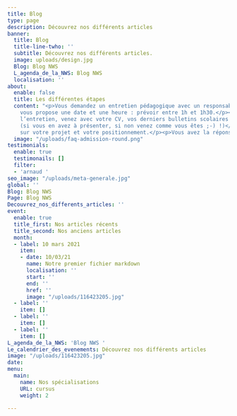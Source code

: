 ```yaml
---
title: Blog
type: page
description: Découvrez nos différents articles
banner:
  title: Blog
  title-line-twho: ''
  subtitle: Découvrez nos différents articles.
  image: uploads/design.jpg
  Blog: Blog NWS
  L_agenda_de_la_NWS: Blog NWS
  localisation: ''
about:
  enable: false
  title: Les différentes étapes
  content: "<p>Vous demandez un entretien pédagogique avec un responsable de l’école.</p><p>On
    vous propose une date et une heure : prévoir entre 1h et 1h30.</p><p>Le jour de
    l’entretien, venez avec votre CV, vos derniers bulletins scolaires et vos projets
    (si vous en avez à présenter, si non venez comme vous êtes ;-) !)</p><p>Nous échangeons
    sur votre projet et votre positionnement.</p><p>Vous avez la réponse sous 48h.</p>"
  image: "/uploads/faq-admission-round.png"
testimonials:
  enable: true
  testimonails: []
  filter:
  - 'arnaud '
seo_image: "/uploads/meta-generale.jpg"
global: ''
Blog: Blog NWS
Page: Blog NWS
Decouvrez_nos_differents_articles: ''
event:
  enable: true
  title_first: Nos articles récents
  title_second: Nos anciens articles
  month:
  - label: 10 mars 2021
    item:
    - date: 10/03/21
      name: Notre premier fichier markdown
      localisation: ''
      start: ''
      end: ''
      href: ''
      image: "/uploads/116423205.jpg"
  - label: ''
    item: []
  - label: ''
    item: []
  - label: ''
    item: []
L_agenda_de_la_NWS: 'Blog NWS '
Le_calendrier_des_evenements: Découvrez nos différents articles
image: "/uploads/116423205.jpg"
date: 
menu:
  main:
    name: Nos spécialisations
    URL: cursus
    weight: 2

---
```

